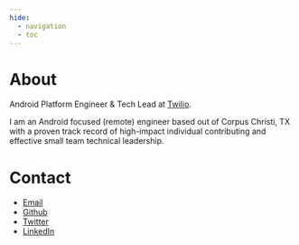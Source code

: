 ```yaml
---
hide:
  - navigation
  - toc
---
```

# About
Android Platform Engineer & Tech Lead at [Twilio](https://www.twilio.com/).

I am an Android focused (remote) engineer based out of Corpus Christi, TX with a proven track record of high-impact individual contributing and effective small team technical leadership.

# Contact

- [Email](mailto:aaron@aalaniz.com)
- [Github](https://github.com/aaalaniz/)
- [Twitter](https://twitter.com/aaron_aalaniz)
- [LinkedIn](https://www.linkedin.com/in/aaron-alaniz/)